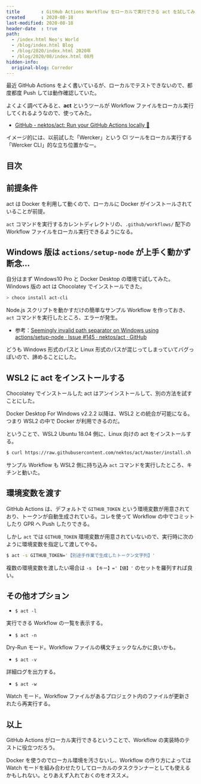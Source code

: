 ```yaml
---
title        : GitHub Actions Workflow をローカルで実行できる act を試してみた
created      : 2020-08-18
last-modified: 2020-08-18
header-date  : true
path:
  - /index.html Neo's World
  - /blog/index.html Blog
  - /blog/2020/index.html 2020年
  - /blog/2020/08/index.html 08月
hidden-info:
  original-blog: Corredor
---
```


最近 GitHub Actions をよく書いているが、ローカルでテストできないので、都度都度 Push しては動作確認していた。

よくよく調べてみると、__act__ というツールが Workflow ファイルをローカル実行してくれるようなので、使ってみた。

- [GitHub - nektos/act: Run your GitHub Actions locally 🚀](https://github.com/nektos/act)

イメージ的には、以前試した「Wercker」という CI ツールをローカル実行する「Wercker CLI」的な立ち位置かなー。

## 目次

## 前提条件

act は Docker を利用して動くので、ローカルに Docker がインストールされていることが前提。

`act` コマンドを実行するカレントディレクトリの、`.github/workflows/` 配下の Workflow ファイルをローカル実行できるようになる。

## Windows 版は `actions/setup-node` が上手く動かず断念…

自分はまず Windows10 Pro と Docker Desktop の環境で試してみた。Windows 版の act は Chocolatey でインストールできた。

```ps1
> choco install act-cli
```

Node.js スクリプトを動かすだけの簡単なサンプル Workflow を作っておき、`act` コマンドを実行したところ、エラーが発生。

- 参考：[Seemingly invalid path separator on Windows using actions/setup-node · Issue #145 · nektos/act · GitHub](https://github.com/nektos/act/issues/145)

どうも Windows 形式のパスと Linux 形式のパスが混じってしまっていてバグっぽいので、諦めることにした。

## WSL2 に act をインストールする

Chocolatey でインストールした act はアンインストールして、別の方法を試すことにした。

Docker Desktop For Windows v2.2.2 以降は、WSL2 との統合が可能になる。つまり WSL2 の中で Docker が利用できるのだ。

ということで、WSL2 Ubuntu 18.04 側に、Linux 向けの act をインストールする。

```bash
$ curl https://raw.githubusercontent.com/nektos/act/master/install.sh | sudo bash
```

サンプル Workflow も WSL2 側に持ち込み `act` コマンドを実行したところ、キチンと動いた。

## 環境変数を渡す

GitHub Actions は、デフォルトで `GITHUB_TOKEN` という環境変数が用意されており、トークンが自動生成されている。コレを使って Workflow の中でコミットしたり GPR へ Push したりできる。

しかし `act` では `GITHUB_TOKEN` 環境変数が用意されていないので、実行時に次のように環境変数を指定して渡してやる。

```bash
$ act -s GITHUB_TOKEN='【別途手作業で生成したトークン文字列】'
```

複数の環境変数を渡したい場合は `-s 【キー】='【値】'` のセットを羅列すれば良い。

## その他オプション

- `$ act -l`

実行できる Workflow の一覧を表示する。

- `$ act -n`

Dry-Run モード。Workflow ファイルの構文チェックなんかに良いかも。

- `$ act -v`

詳細ログを出力する。

- `$ act -w`

Watch モード。Workflow ファイルがあるプロジェクト内のファイルが更新されたら再実行する。

## 以上

GitHub Actions がローカル実行できるということで、Workflow の実装時のテストに役立つだろう。

Docker を使うのでローカル環境を汚さないし、Workflow の作り方によっては Watch モードを組み合わせたりしてローカルのタスクランナーとしても使えるかもしれない。とりあえず入れておくのをオススメ。
